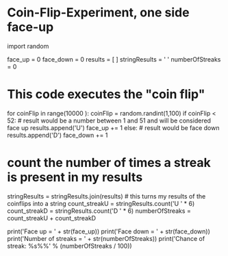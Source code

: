 # Coin-Flip-Experiment, one side face-up

import random

face_up = 0
face_down = 0
results = [ ]
stringResults = ' '
numberOfStreaks = 0

# This code executes the "coin flip"

for coinFlip in range(10000 ):
    coinFlip = random.randint(1,100)
    if coinFlip < 52: # result would be a number between 1 and 51 and will be considered face up
        results.append('U')
        face_up += 1
    else: # result would be face down
        results.append('D')
        face_down += 1

#  count the number of times a streak is present in my results
stringResults = stringResults.join(results) # this turns my results of the coinflips into a string
count_streakU = stringResults.count('U ' * 6)
count_streakD = stringResults.count('D ' * 6)
numberOfStreaks = count_streakU + count_streakD


print('Face up = ' + str(face_up))
print('Face down = ' + str(face_down))
print('Number of streaks = ' + str(numberOfStreaks))
print('Chance of streak: %s%%' % (numberOfStreaks / 100))
